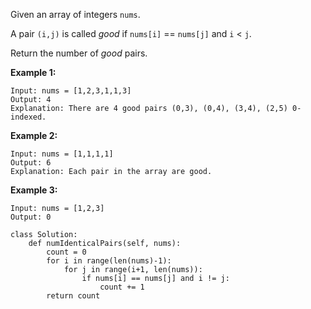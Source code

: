 Given an array of integers `nums`.

A pair `(i,j)` is called *good* if `nums[i]` == `nums[j]` and `i` < `j`.

Return the number of *good* pairs.

 

**Example 1:**

```
Input: nums = [1,2,3,1,1,3]
Output: 4
Explanation: There are 4 good pairs (0,3), (0,4), (3,4), (2,5) 0-indexed.
```

**Example 2:**

```
Input: nums = [1,1,1,1]
Output: 6
Explanation: Each pair in the array are good.
```

**Example 3:**

```
Input: nums = [1,2,3]
Output: 0
```

```
class Solution:
    def numIdenticalPairs(self, nums):
        count = 0
        for i in range(len(nums)-1):
            for j in range(i+1, len(nums)):
                if nums[i] == nums[j] and i != j:
                    count += 1
        return count
                    
```

